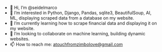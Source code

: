 - 👋 Hi, I’m @seidelmarco
- 👀 I’m interested in Python, Django, Pandas, sqlite3, BeautifulSoup, AI, ML, displaying scraped data from a database on my website.
- 🌱 I’m currently learning how to scrape financial data and displaying it on my website.
- 💞️ I’m looking to collaborate on machine learning, building dynamic websites.
- 📫 How to reach me: atouchfromzimbolove@gmail.com

<!---
seidelmarco/seidelmarco is a ✨ special ✨ repository because its `README.md` (this file) appears on your GitHub profile.
You can click the Preview link to take a look at your changes.
--->
